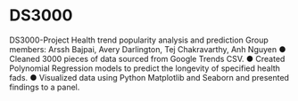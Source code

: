 # DS3000
DS3000-Project
Health trend popularity analysis and prediction Group members: Arssh Bajpai, Avery Darlington, Tej Chakravarthy, Anh Nguyen
● Cleaned 3000 pieces of data sourced from Google Trends CSV.
● Created Polynomial Regression models to predict the longevity of specified health fads.
● Visualized data using Python Matplotlib and Seaborn and presented findings to a panel.

